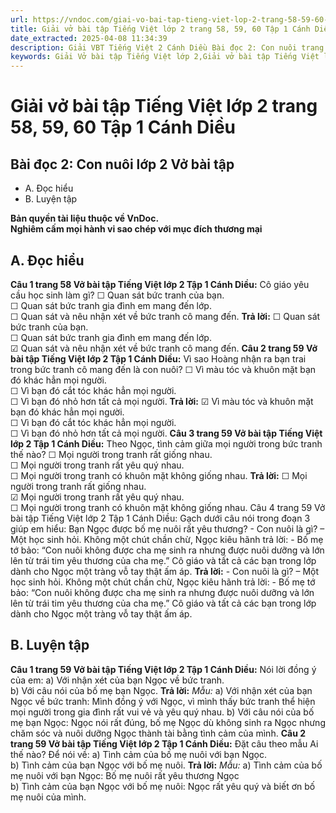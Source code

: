 ```yaml
---
url: https://vndoc.com/giai-vo-bai-tap-tieng-viet-lop-2-trang-58-59-60-tap-1-canh-dieu-321308
title: Giải vở bài tập Tiếng Việt lớp 2 trang 58, 59, 60 Tập 1 Cánh Diều - VnDoc.com
date_extracted: 2025-04-08 11:34:39
description: Giải VBT Tiếng Việt 2 Cánh Diều Bài đọc 2: Con nuôi trang 58 được biên soạn nhằm giúp các em HS học tập tốt môn Tiếng Việt lớp 2 Cánh Diều. Mời các bạn tham khảo.
keywords: Giải Vở bài tập Tiếng Việt lớp 2,Giải vở bài tập Tiếng Việt lớp 2 trang 58 Tập 1 Cánh Diều,Giải Bài đọc 2 Con nuôi lớp 2 Cánh Diều Vở bài tập,Bài 14 Công cha nghĩa mẹ lớp 2 Vở bài tập,Giải VBT Tiếng Việt lớp 2 Tập 1 trang 58 Cánh Diều,Giải Bài đọc 2 Con nuôi lớp 2 Cánh Diều,Giải vbt Tiếng Việt lớp 2
---
```


# Giải vở bài tập Tiếng Việt lớp 2 trang 58, 59, 60 Tập 1 Cánh Diều
## **Bài đọc 2: Con nuôi lớp 2 Vở bài tập**
  * A. Đọc hiểu
  * B. Luyện tập

**Bản quyền tài liệu thuộc về VnDoc.**  
**Nghiêm cấm mọi hành vi sao chép với mục đích thương mại**
## **A. Đọc hiểu**
**Câu 1 trang 58 Vở bài tập Tiếng Việt lớp 2 Tập 1 Cánh Diều:** Cô giáo yêu cầu học sinh làm gì?
☐ Quan sát bức tranh của bạn.  
☐ Quan sát bức tranh gia đình em mang đến lớp.  
☐ Quan sát và nêu nhận xét về bức tranh cô mang đến.
**Trả lời:**
☐ Quan sát bức tranh của bạn.  
☐ Quan sát bức tranh gia đình em mang đến lớp.  
☑ Quan sát và nêu nhận xét về bức tranh cô mang đến.
**Câu 2 trang 59 Vở bài tập Tiếng Việt lớp 2 Tập 1 Cánh Diều:** Vì sao Hoàng nhận ra bạn trai trong bức tranh cô mang đến là con nuôi?
☐ Vì màu tóc và khuôn mặt bạn đó khác hẳn mọi người.  
☐ Vì bạn đó cắt tóc khác hẳn mọi người.  
☐ Vì bạn đó nhỏ hơn tất cả mọi người.
**Trả lời:**
☑ Vì màu tóc và khuôn mặt bạn đó khác hẳn mọi người.  
☐ Vì bạn đó cắt tóc khác hẳn mọi người.  
☐ Vì bạn đó nhỏ hơn tất cả mọi người.
**Câu 3 trang 59 Vở bài tập Tiếng Việt lớp 2 Tập 1 Cánh Diều:** Theo Ngọc, tình cảm giữa mọi người trong bức tranh thế nào?
☐ Mọi người trong tranh rất giống nhau.  
☐ Mọi người trong tranh rất yêu quý nhau.  
☐ Mọi người trong tranh có khuôn mặt không giống nhau.
**Trả lời:**
☐ Mọi người trong tranh rất giống nhau.  
☑ Mọi người trong tranh rất yêu quý nhau.  
☐ Mọi người trong tranh có khuôn mặt không giống nhau.
Câu 4 trang 59 Vở bài tập Tiếng Việt lớp 2 Tập 1 Cánh Diều: Gạch dưới câu nói trong đoạn 3 giúp em hiểu: Bạn Ngọc được bố mẹ nuôi rất yêu thương?
\- Con nuôi là gì? – Một học sinh hỏi.
Không một chút chần chừ, Ngọc kiêu hãnh trả lời:
\- Bố mẹ tớ bảo: “Con nuôi không được cha mẹ sinh ra nhưng được nuôi dưỡng và lớn lên từ trái tim yêu thương của cha mẹ.”
Cô giáo và tất cả các bạn trong lớp dành cho Ngọc một tràng vỗ tay thật ấm áp.
**Trả lời:**
\- Con nuôi là gì? – Một học sinh hỏi.
Không một chút chần chừ, Ngọc kiêu hãnh trả lời:
\- Bố mẹ tớ bảo: “Con nuôi không được cha mẹ sinh ra nhưng được nuôi dưỡng và lớn lên từ trái tim yêu thương của cha mẹ.”
Cô giáo và tất cả các bạn trong lớp dành cho Ngọc một tràng vỗ tay thật ấm áp.
## **B. Luyện tập**
**Câu 1 trang 59 Vở bài tập Tiếng Việt lớp 2 Tập 1 Cánh Diều:** Nói lời đồng ý của em:
a\) Với nhận xét của bạn Ngọc về bức tranh.  
b\) Với câu nói của bố mẹ bạn Ngọc.
**Trả lời:**
_Mẫu:_
a\) Với nhận xét của bạn Ngọc về bức tranh: Mình đồng ý với Ngọc, vì mình thấy bức tranh thể hiện mọi người trong gia đình rất vui vẻ và yêu quý nhau.
b\) Với câu nói của bố mẹ bạn Ngọc: Ngọc nói rất đúng, bố mẹ Ngọc dù không sinh ra Ngọc nhưng chăm sóc và nuôi dưỡng Ngọc thành tài bằng tình cảm của mình.
**Câu 2 trang 59 Vở bài tập Tiếng Việt lớp 2 Tập 1 Cánh Diều:** Đặt câu theo mẫu Ai thế nào? Để nói về:
a\) Tình cảm của bố mẹ nuôi với bạn Ngọc.  
b\) Tình cảm của bạn Ngọc với bố mẹ nuôi.
**Trả lời:**
_Mẫu:_
a\) Tình cảm của bố mẹ nuôi với bạn Ngọc: Bố mẹ nuôi rất yêu thương Ngọc  
b\) Tình cảm của bạn Ngọc với bố mẹ nuôi: Ngọc rất yêu quý và biết ơn bố mẹ nuôi của mình.
